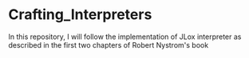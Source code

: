 # Crafting_Interpreters
 In this repository, I will follow the implementation of JLox interpreter as described in the first two chapters of Robert Nystrom's book <Crafting Interpreters> 
